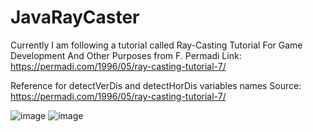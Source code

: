 # JavaRayCaster

Currently I am following a tutorial called 
Ray-Casting Tutorial For Game Development And Other Purposes
from F. Permadi
Link: https://permadi.com/1996/05/ray-casting-tutorial-7/

Reference for detectVerDis and detectHorDis variables names Source: https://permadi.com/1996/05/ray-casting-tutorial-7/

![image](https://user-images.githubusercontent.com/98675822/225831590-a786d281-3a61-4b29-a5d2-bb3bf64d0978.png)
![image](https://user-images.githubusercontent.com/98675822/225831711-5d1a9fd5-2edc-4d31-a123-3f586e1d307e.png)
